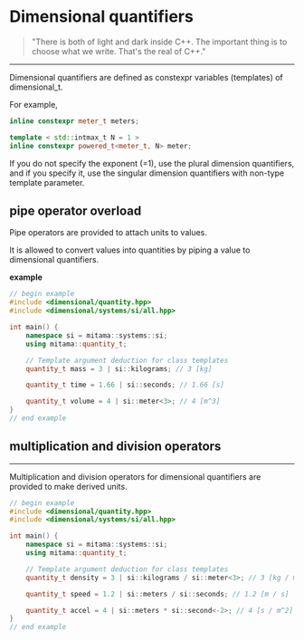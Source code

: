 
# Dimensional quantifiers

> "There is both of light and dark inside C++. The important thing is to choose what we write. That's the real of C++."

-----------------------

Dimensional quantifiers are defined as constexpr variables (templates) of dimensional_t.

For example,

```cpp
inline constexpr meter_t meters;

template < std::intmax_t N = 1 >
inline constexpr powered_t<meter_t, N> meter;
```

If you do not specify the exponent (=1), use the plural dimension quantifiers, and if you specify it, use the singular dimension quantifiers with non-type template parameter.

## pipe operator overload

Pipe operators are provided to attach units to values.

It is allowed to convert values into quantities by piping a value to dimensional quantifiers.

**example**

```cpp
// begin example
#include <dimensional/quantity.hpp>
#include <dimensional/systems/si/all.hpp>

int main() {
    namespace si = mitama::systems::si;
    using mitama::quantity_t;

    // Template argument deduction for class templates
    quantity_t mass = 3 | si::kilograms; // 3 [kg]

    quantity_t time = 1.66 | si::seconds; // 1.66 [s]

    quantity_t volume = 4 | si::meter<3>; // 4 [m^3]
}
// end example
```

## multiplication and division operators
----------------------------

Multiplication and division operators for dimensional quantifiers are provided to make derived units.

```cpp
// begin example
#include <dimensional/quantity.hpp>
#include <dimensional/systems/si/all.hpp>

int main() {
    namespace si = mitama::systems::si;
    using mitama::quantity_t;

    // Template argument deduction for class templates
    quantity_t density = 3 | si::kilograms / si::meter<3>; // 3 [kg / m^3]

    quantity_t speed = 1.2 | si::meters / si::seconds; // 1.2 [m / s]

    quantity_t accel = 4 | si::meters * si::second<-2>; // 4 [s / m^2]
}
// end example
```
